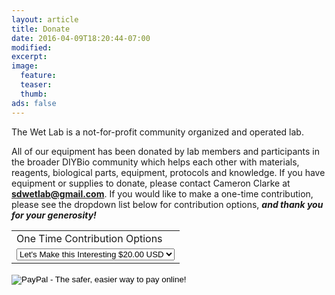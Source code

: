 ```yaml
---
layout: article
title: Donate
date: 2016-04-09T18:20:44-07:00
modified:
excerpt:
image:
  feature:
  teaser:
  thumb:
ads: false
---
```

The Wet Lab is a not-for-profit community organized and operated lab. 

All of our equipment has been donated by lab members and participants in the broader DIYBio community which helps each other with materials, reagents, biological parts, equipment, protocols and knowledge. If you have equipment or supplies to donate, please contact Cameron Clarke at **sdwetlab@gmail.com**. If you would like to make a one-time contribution, please see the dropdown list below for contribution options, ***and thank you for your generosity!*** 

<form action="https://www.paypal.com/cgi-bin/webscr" method="post"
target="_top"> <input name="cmd" value="_s-xclick" type="hidden">
<input name="hosted_button_id" value="T98UK82DK4BKU" type="hidden">
<table>
<tbody>
<tr>
<td><input name="on0" value="One Time Contribution Options"
type="hidden">One Time Contribution Options</td>
</tr>
<tr>
<td>
<select name="os0">
<option value="Let's Make this Interesting">Let's Make
this Interesting $20.00 USD</option>
<option value="Basic Donation">Basic Donation $100.00
USD</option>
<option value="Make a Difference!">Make a Difference!
$250.00 USD</option>
</select>
</td>
</tr>
</tbody>
</table>
<input name="currency_code" value="USD" type="hidden"> <input src="https://www.paypalobjects.com/en_US/i/btn/btn_buynowCC_LG.gif"
name="submit" alt="PayPal - The safer, easier way to pay online!"
border="0" type="image"> <img alt="" src="https://www.paypalobjects.com/en_US/i/scr/pixel.gif"
border="0" height="1" width="1"> </form>
